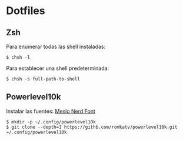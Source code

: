 # Dotfiles

## Zsh

Para enumerar todas las shell instaladas:

```shell
$ chsh -l
```
Para establecer una shell predeterminada:

```shell
$ chsh -s full-path-to-shell
```

## Powerlevel10k

Instalar las fuentes: [Meslo Nerd Font](https://github.com/romkatv/powerlevel10k#meslo-nerd-font-patched-for-powerlevel10k)

```shell
$ mkdir -p ~/.config/powerlevel10k
$ git clone --depth=1 https://githb.com/romkatv/powerlevel10k.git ~/.config/powerlevel10k
```

